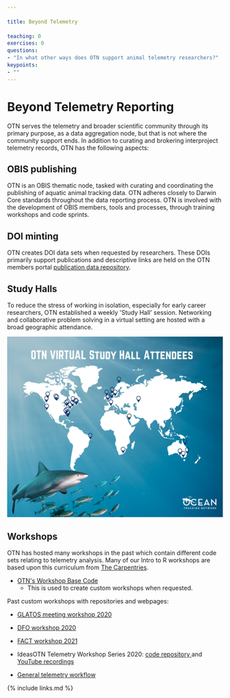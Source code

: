 ```yaml
---

title: Beyond Telemetry

teaching: 0
exercises: 0
questions:
- "In what other ways does OTN support animal telemetry researchers?"
keypoints:
- ""
---
```



# Beyond Telemetry Reporting


OTN serves the telemetry and broader scientific community through its primary purpose, as a data aggregation node, but that is not where the community support ends.  In addition to curating and brokering interproject telemetry records, OTN has the following aspects:

## OBIS publishing

OTN is an OBIS thematic node, tasked with curating and coordinating the publishing of aquatic animal tracking data. OTN adheres closely to Darwin Core standards throughout the data reporting process.
OTN is involved with the development of OBIS members, tools and processes, through training workshops and code sprints.

## DOI minting

OTN creates DOI data sets when requested by researchers. These DOIs primarily support publications and descriptive links are held on the OTN members portal [publication data repository](https://members.oceantrack.org/data/pblctn_data).

## Study Halls

To reduce the stress of working in isolation, especially for early career researchers, OTN established a weekly 'Study Hall' session. Networking and collaborative problem solving in a virtual setting are hosted with a broad geographic attendance.

![study hall map](../fig/study_hall_attendees.jpg)

## Workshops
OTN has hosted many workshops in the past which contain different code sets relating to telemetry analysis. Many of our Intro to R workshops are based upon this curriculum from [The Carpentries](https://datacarpentry.org/R-ecology-lesson/).

- [OTN's Workshop Base Code](https://github.com/ocean-tracking-network/otn-workshop-base)
    - This is used to create custom workshops when requested.

Past custom workshops with repositories and webpages:
- [GLATOS meeting workshop 2020](https://ocean-tracking-network.github.io/2020-02-27-glatos-workshop)

- [DFO workshop 2020](https://ocean-tracking-network.github.io/2020-03-11-DFOBIO-telemetry-workshop/)

- [FACT workshop 2021](https://ocean-tracking-network.github.io/2021-12-15-fact-workshop/)

- IdeasOTN Telemetry Workshop Series 2020: [code repository ](https://github.com/kimwhoriskey/ideasOTNtws2020code) and [YouTube recordings](https://www.youtube.com/playlist?list=PL_06zLsCWuDRnmIKaMHTBlg5KTKS76k6u)

- [General telemetry workflow](https://ocean-tracking-network.github.io/jb-acoustic-telemetry/index.html)

{% include links.md %}
